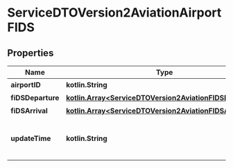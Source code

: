 
# ServiceDTOVersion2AviationAirportFIDS

## Properties
Name | Type | Description | Notes
------------ | ------------- | ------------- | -------------
**airportID** | **kotlin.String** | 機場IATA國際代碼 | 
**fiDSDeparture** | [**kotlin.Array&lt;ServiceDTOVersion2AviationFIDSDeparture&gt;**](ServiceDTOVersion2AviationFIDSDeparture.md) | 出發航班顯示資料 |  [optional]
**fiDSArrival** | [**kotlin.Array&lt;ServiceDTOVersion2AviationFIDSArrival&gt;**](ServiceDTOVersion2AviationFIDSArrival.md) | 抵達航班顯示資料 |  [optional]
**updateTime** | **kotlin.String** | 資料更新日期時間(ISO8601格式:yyyy-MM-ddTHH:mm:sszzz) | 



